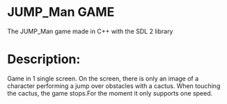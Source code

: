 # JUMP_Man GAME
The JUMP_Man game made in C++ with the SDL 2 library

# Description:
Game in 1 single screen. On the screen, there is only an image of a character performing a jump over obstacles with a cactus. When touching the cactus, the game stops.For the moment it only supports one speed.
